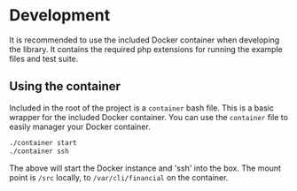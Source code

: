 # Development
It is recommended to use the included Docker container when developing the library. It contains the required php extensions for running the example files and test suite. 

## Using the container
Included in the root of the project is a `container` bash file. This is a basic wrapper for the included Docker container. You can use the `container` file to easily manager your Docker container.

```bash
./container start
./container ssh
```

The above will start the Docker instance and 'ssh' into the box. The mount point is `/src` locally, to `/var/cli/financial` on the container.
